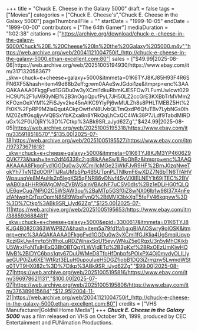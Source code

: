 +++
title = "Chuck E. Cheese in the Galaxy 5000"
draft = false
tags = ["Movies"]
categories = ["Chuck E. Cheese's","Chuck E. Cheese in the Galaxy 5000"]
pageThumbnailFile = ""
startDate = "1999-10-05"
endDate = "1999-00-00"
contributors = ["The 64th Gamer"]
mediaDuration = "1:02:38"
citations = ["https://archive.org/download/chuck-e.-cheese-in-the-galaxy-5000/Chuck%20E.%20Cheese%20In%20the%20Galaxy%205000.m4v","https://web.archive.org/web/20041121004750if_/http://chuck-e-cheese-in-the-galaxy-5000.ethan-excellent.com:80"]
sales = ["$49.99|2025-08-06|https://web.archive.org/web/20251005194930/https://www.ebay.com/itm/317132058367?_skw=chuck+e+cheese+galaxy+5000&itmmeta=01K6TYJ8KJ85H93F4R6SFN6XF5&hash=item49d68b2eff:g:wm0AAeSwJGdoi1ze&itmprp=enc%3AAQAKAAAA0FkggFvd1GGDu0w3yXCmi1dkuRbmKJESFOw7LFumUwIcwt029HC9U%2F1uM93yNEl%2B3nOgoQpufPyL7JH50LZ2ccGrE3KXBbTrMVMm2KFOznOeXYM%2FiSJyv2ke45nAlKC9YIyPj6wMULZh8s8PHLTMEBZ5Ht%2Ft0K%2FpRP9M2iaQqutAOkpOwtfxN8UvbQLTmQxdP6QfuTBv7LybNGs0IhMZ0ZsffGsgIjyvVQBSxYbKZxa8n8YRkQqLhCxQC4Wk38P7JLdf9TabdMIRDuGx%2F0UOjRY%3D%7Ctkp%3ABk9SR_aJyd62Zg","$424.99|2025-08-05|https://web.archive.org/web/20251005195318/https://www.ebay.com/itm/335918518570","$135.00|2025-07-18|https://web.archive.org/web/20251005195527/https://www.ebay.com/itm/197373671618?_skw=chuck+e+cheese+galaxy+5000&itmmeta=01K6TYJ8KJM3YP4606Z9QVK773&hash=item2df46338c2:g:8ikAAeSw1LRoOhBz&itmprp=enc%3AAQAKAAAA8FkggFvd1GGDu0w3yXCmi1cMGe23WkFJvR9HF%2BrnJ0zqNweTokYh7TvN12d0OfPTlJRaUMb5Pp4B5UTpnPLTNIkmF6wXDZ7N6bTN6TfAHVWpauaqVe8MAuHs2q5legKSj5qFNR86vDNvf4SyVXllELNEY1t69jTEC%2BVwAB0Ia4HHR96MgOMgZVBWSaInVBAcNF7uCSV0dIs%2Bz1eDLiHG0fQLQUE6qvCuq7NPjO2C5WSAW3ou%2BaMTp5GSf0iZ8wNX06lb1w98l37X4nFezfANwqhCrTpzOpmN8SE9WbxFvnQ%2BtMVX3bkXgT5feFV46kqpvw%3D%3D%7Ctkp%3ABk9SR_iJyd62Zg","$125.00|2025-07-11|https://web.archive.org/web/20251005195653/https://www.ebay.com/itm/388593688481?_skw=chuck+e+cheese+galaxy+5000&epid=3300617&itmmeta=01K6TYJ8KJG4B0820363WWPBZA&hash=item5a79fd1fa1:g:qBIAAOSwry9oIOSK&itmprp=enc%3AAQAKAAAA0FkggFvd1GGDu0w3yXCmi1fGJKlia4UgSmqiUqvpXcziGkUw4mrtp5h1fhoLuRDZWnaxSoU15eyyWNuZ5e0RgxU3n5vMhCKikbU5WrxIFoNTslHExQ3BtOBTQgYLWVjdETd%2B3pKxf%2BRxOEzUmKjwHOMvB%2BIDYC6bps1qtv67DuUWMeD8TfoHfDnbpfsPOIxPX4Oj0mvdyOLILlyaeGUP0iZu6XE1WtRzt3ELuH0upouIueH5DGZfiobB1DQ3iZrmznv5LwmdWSto0TVT9HX082c%3D%7Ctkp%3ABk9SR_iJyd62Zg","$99.00|2025-08-27|https://web.archive.org/web/20251005195816/https://www.ebay.com/itm/396978621131","$100.00|2025-07-07|https://web.archive.org/web/20251005195806/https://www.ebay.com/itm/376389615684","$12.95|2004-11-21|https://web.archive.org/web/20041121004750if_/http://chuck-e-cheese-in-the-galaxy-5000.ethan-excellent.com:80"]
credits = ["VHS Manufacturer|Goldhil Home Media"]
+++
***Chuck E. Cheese in the Galaxy 5000*** was a film released on VHS on October 5th, 1999, produced by CEC Entertainment and FUNimation Productions.